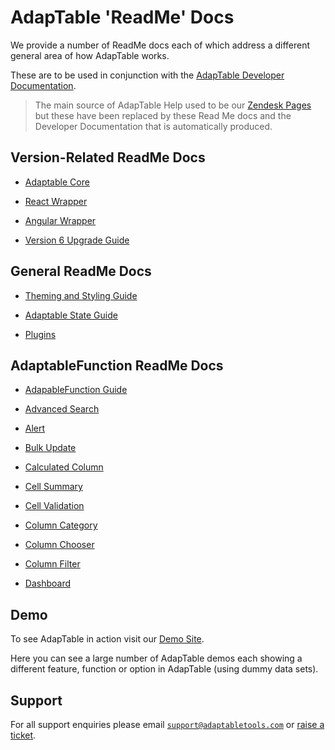 # AdapTable 'ReadMe' Docs

We provide a number of ReadMe docs each of which address a different general area of how AdapTable works.

These are to be used in conjunction with the [AdapTable Developer Documentation](https://api.adaptabletools.com).

> The main source of AdapTable Help used to be our [Zendesk Pages](https://adaptabletools.zendesk.com/hc/en-us) but these have been replaced by these Read Me docs and the Developer Documentation that is automatically produced.

## Version-Related ReadMe Docs
 
 - [Adaptable Core](../README.md)

 - [React Wrapper](../../../packages/adaptable-react-aggrid/README.md)
  
 - [Angular Wrapper](../../../packages/adaptable-ng-aggrid/README.md)
 
 - [Version 6 Upgrade Guide](./upgrade-guide.md)

 
## General ReadMe Docs
 
 - [Theming and Styling Guide](./adaptable-theming-guide.md)

 - [Adaptable State Guide](./adaptable-state-guide.md)
 
 - [Plugins](../../../packages/plugins/README.md)
 

## AdaptableFunction ReadMe Docs

- [AdapableFunction Guide](./adaptable-functions-guide.md)

- [Advanced Search](./Functions/adavanced_search_function.md)

- [Alert](./Functions/alert_function.md)

- [Bulk Update](./Functions/bulk_update_function.md)

- [Calculated Column](./Functions/calculated_column_function.md)

- [Cell Summary](./Functions/cell_summary_function.md)          

- [Cell Validation](./Functions/cell_validation_function.md)    

- [Column Category](./Functions/column_category_function.md)   

- [Column Chooser](./Functions/column_chooser_function.md) 

- [Column Filter](./Functions/column_filter_function.md) 

- [Dashboard](./Functions/dashboard_function.md) 


## Demo

To see AdapTable in action visit our [Demo Site](https://demo.adaptabletools.com).  

Here you can see a large number of AdapTable demos each showing a different feature, function or option in AdapTable (using dummy data sets).

## Support

For all support enquiries please email [`support@adaptabletools.com`](mailto:support@adaptabletools.com) or [raise a ticket](https://adaptabletools.zendesk.com/hc/en-us/requests/new).
